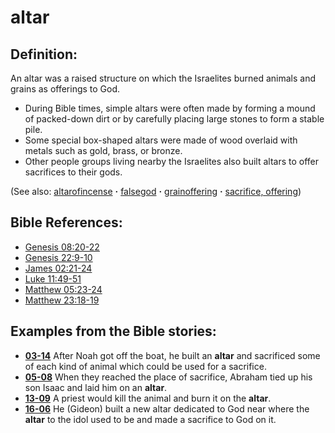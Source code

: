 # altar #

## Definition: ##

An altar was a raised structure on which the Israelites burned animals and grains as offerings to God.

* During Bible times, simple altars were often made by forming a mound of packed-down dirt or by carefully placing large stones to form a stable pile.
* Some special box-shaped altars were made of wood overlaid with metals such as gold, brass, or bronze.
* Other people groups living nearby the Israelites also built altars to offer sacrifices to their gods.

(See also: [altarofincense](../other/altarofincense.md) **·** [falsegod](../kt/falsegod.md) **·** [grainoffering](../other/grainoffering.md) **·** [sacrifice, offering](../other/sacrifice.md))

## Bible References: ##

* [Genesis 08:20-22](https://door43.org/en/bible/notes/gen/08/20)
* [Genesis 22:9-10](https://door43.org/en/bible/notes/gen/22/09)
* [James 02:21-24](https://door43.org/en/bible/notes/jas/02/21)
* [Luke 11:49-51](https://door43.org/en/bible/notes/luk/11/49)
* [Matthew 05:23-24](https://door43.org/en/bible/notes/mat/05/23)
* [Matthew 23:18-19](https://door43.org/en/bible/notes/mat/23/18)

## Examples from the Bible stories: ##

* __[03-14](https://door43.org/en/obs/notes/frames/03-14)__ After Noah got off the boat, he built an __altar__  and sacrificed some of each kind of animal which could be used for a sacrifice.
* __[05-08](https://door43.org/en/obs/notes/frames/05-08)__ When they reached the place of sacrifice, Abraham tied up his son Isaac and laid him on an __altar__.
* __[13-09](https://door43.org/en/obs/notes/frames/13-09)__ A priest would kill the animal and burn it on the __altar__.
* __[16-06](https://door43.org/en/obs/notes/frames/16-06)__ He (Gideon) built a new altar dedicated to God near where the __altar__  to the idol used to be and made a sacrifice to God on it.


